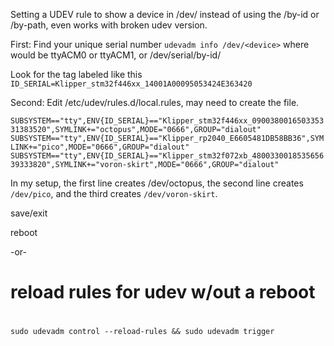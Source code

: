 Setting a UDEV rule to show a device in /dev/<myname> instead of using the /by-id or /by-path, 
even works with broken udev version.

First: Find your unique serial number
``udevadm info /dev/<device>`` where <device> would be ttyACM0 or ttyACM1, or /dev/serial/by-id/<device>

Look for the tag labeled like this
``ID_SERIAL=Klipper_stm32f446xx_14001A00095053424E363420``


Second: Edit /etc/udev/rules.d/local.rules, may need to create the file.

``SUBSYSTEM=="tty",ENV{ID_SERIAL}=="Klipper_stm32f446xx_090038001650335331383520",SYMLINK+="octopus",MODE="0666",GROUP="dialout"
SUBSYSTEM=="tty",ENV{ID_SERIAL}=="Klipper_rp2040_E6605481DB58BB36",SYMLINK+="pico",MODE="0666",GROUP="dialout"
SUBSYSTEM=="tty",ENV{ID_SERIAL}=="Klipper_stm32f072xb_480033001853565639333820",SYMLINK+="voron-skirt",MODE="0666",GROUP="dialout"
``

In my setup, the first line creates /dev/octopus, the second line creates ``/dev/pico``, and the third creates ``/dev/voron-skirt``.

save/exit 

reboot

-or-

# reload rules for udev w/out a reboot
#
``sudo udevadm control --reload-rules && sudo udevadm trigger``

